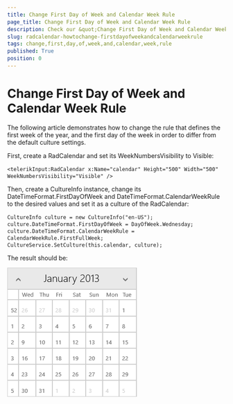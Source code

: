 ```yaml
---
title: Change First Day of Week and Calendar Week Rule
page_title: Change First Day of Week and Calendar Week Rule
description: Check our &quot;Change First Day of Week and Calendar Week Rule&quot; documentation article for RadCalendar for UWP control.
slug: radcalendar-howtochange-firstdayofweekandcalendarweekrule
tags: change,first,day,of,week,and,calendar,week,rule
published: True
position: 0
---
```


# Change First Day of Week and Calendar Week Rule

The following article demonstrates how to change the rule that defines the first week of the year, and the first day of the week in order to differ from the default culture settings.
  
First, create a RadCalendar and set its WeekNumbersVisibility to Visible:

	<telerikInput:RadCalendar x:Name="calendar" Height="500" Width="500" WeekNumbersVisibility="Visible" />

Then, create a CultureInfo instance, change its DateTimeFormat.FirstDayOfWeek and DateTimeFormat.CalendarWeekRule to the desired values and set it as a culture of the RadCalendar:

	CultureInfo culture = new CultureInfo("en-US");
	culture.DateTimeFormat.FirstDayOfWeek = DayOfWeek.Wednesday;
	culture.DateTimeFormat.CalendarWeekRule = CalendarWeekRule.FirstFullWeek;
	CultureService.SetCulture(this.calendar, culture);

The result should be:

![Change First Day Of Week And Calendar Week Rule](images/ChangeFirstDayOfWeekAndCalendarWeekRule.png)
